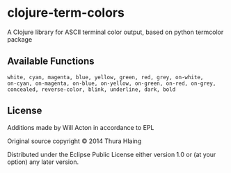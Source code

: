 # clojure-term-colors

A Clojure library for ASCII terminal color output, based on python
termcolor package

## Available Functions

```
white, cyan, magenta, blue, yellow, green, red, grey, on-white,
on-cyan, on-magenta, on-blue, on-yellow, on-green, on-red, on-grey,
concealed, reverse-color, blink, underline, dark, bold
```

## License

Additions made by Will Acton in accordance to EPL

Original source copyright © 2014 Thura Hlaing

Distributed under the Eclipse Public License either version 1.0 or (at
your option) any later version.
